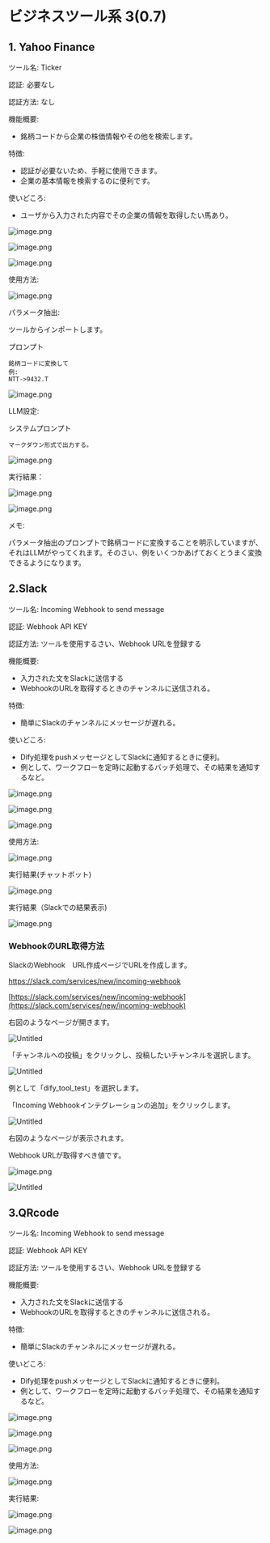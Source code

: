 # ビジネスツール系 3(0.7)

## 1. Yahoo Finance

ツール名:  Ticker

認証:   必要なし

認証方法:  なし

機能概要:

- 銘柄コードから企業の株価情報やその他を検索します。

特徴:

- 認証が必要ないため、手軽に使用できます。
- 企業の基本情報を検索するのに便利です。

使いどころ:

- ユーザから入力された内容でその企業の情報を取得したい馬あり。

![image.png](%E3%83%92%E3%82%99%E3%82%B7%E3%82%99%E3%83%8D%E3%82%B9%E3%83%84%E3%83%BC%E3%83%AB%E7%B3%BB%203(0%207)%20324b19328afd4134badfa1280c59b05c/image.png)

![image.png](%E3%83%92%E3%82%99%E3%82%B7%E3%82%99%E3%83%8D%E3%82%B9%E3%83%84%E3%83%BC%E3%83%AB%E7%B3%BB%203(0%207)%20324b19328afd4134badfa1280c59b05c/image%201.png)

![image.png](%E3%83%92%E3%82%99%E3%82%B7%E3%82%99%E3%83%8D%E3%82%B9%E3%83%84%E3%83%BC%E3%83%AB%E7%B3%BB%203(0%207)%20324b19328afd4134badfa1280c59b05c/image%202.png)

使用方法:

![image.png](%E3%83%92%E3%82%99%E3%82%B7%E3%82%99%E3%83%8D%E3%82%B9%E3%83%84%E3%83%BC%E3%83%AB%E7%B3%BB%203(0%207)%20324b19328afd4134badfa1280c59b05c/image%203.png)

パラメータ抽出:

ツールからインポートします。

プロンプト

```
銘柄コードに変換して
例:
NTT->9432.T
```

![image.png](%E3%83%92%E3%82%99%E3%82%B7%E3%82%99%E3%83%8D%E3%82%B9%E3%83%84%E3%83%BC%E3%83%AB%E7%B3%BB%203(0%207)%20324b19328afd4134badfa1280c59b05c/image%204.png)

LLM設定:

システムプロンプト

```
マークダウン形式で出力する。
```

![image.png](%E3%83%92%E3%82%99%E3%82%B7%E3%82%99%E3%83%8D%E3%82%B9%E3%83%84%E3%83%BC%E3%83%AB%E7%B3%BB%203(0%207)%20324b19328afd4134badfa1280c59b05c/image%205.png)

実行結果：

![image.png](%E3%83%92%E3%82%99%E3%82%B7%E3%82%99%E3%83%8D%E3%82%B9%E3%83%84%E3%83%BC%E3%83%AB%E7%B3%BB%203(0%207)%20324b19328afd4134badfa1280c59b05c/image%206.png)

![image.png](%E3%83%92%E3%82%99%E3%82%B7%E3%82%99%E3%83%8D%E3%82%B9%E3%83%84%E3%83%BC%E3%83%AB%E7%B3%BB%203(0%207)%20324b19328afd4134badfa1280c59b05c/image%207.png)

メモ:

パラメータ抽出のプロンプトで銘柄コードに変換することを明示していますが、それはLLMがやってくれます。そのさい、例をいくつかあげておくとうまく変換できるようになります。

## 2.Slack

ツール名:  Incoming Webhook to send message

認証:   Webhook API KEY

認証方法:  ツールを使用するさい、Webhook URLを登録する

機能概要:

- 入力された文をSlackに送信する
- WebhookのURLを取得するときのチャンネルに送信される。

特徴:

- 簡単にSlackのチャンネルにメッセージが遅れる。

使いどころ:

- Dify処理をpushメッセージとしてSlackに通知するときに便利。
- 例として、ワークフローを定時に起動するバッチ処理で、その結果を通知するなど。

![image.png](%E3%83%92%E3%82%99%E3%82%B7%E3%82%99%E3%83%8D%E3%82%B9%E3%83%84%E3%83%BC%E3%83%AB%E7%B3%BB%203(0%207)%20324b19328afd4134badfa1280c59b05c/image%208.png)

![image.png](%E3%83%92%E3%82%99%E3%82%B7%E3%82%99%E3%83%8D%E3%82%B9%E3%83%84%E3%83%BC%E3%83%AB%E7%B3%BB%203(0%207)%20324b19328afd4134badfa1280c59b05c/image%209.png)

![image.png](%E3%83%92%E3%82%99%E3%82%B7%E3%82%99%E3%83%8D%E3%82%B9%E3%83%84%E3%83%BC%E3%83%AB%E7%B3%BB%203(0%207)%20324b19328afd4134badfa1280c59b05c/image%2010.png)

使用方法:

![image.png](%E3%83%92%E3%82%99%E3%82%B7%E3%82%99%E3%83%8D%E3%82%B9%E3%83%84%E3%83%BC%E3%83%AB%E7%B3%BB%203(0%207)%20324b19328afd4134badfa1280c59b05c/image%2011.png)

実行結果(チャットボット)

![image.png](%E3%83%92%E3%82%99%E3%82%B7%E3%82%99%E3%83%8D%E3%82%B9%E3%83%84%E3%83%BC%E3%83%AB%E7%B3%BB%203(0%207)%20324b19328afd4134badfa1280c59b05c/image%2012.png)

実行結果（Slackでの結果表示)

![image.png](%E3%83%92%E3%82%99%E3%82%B7%E3%82%99%E3%83%8D%E3%82%B9%E3%83%84%E3%83%BC%E3%83%AB%E7%B3%BB%203(0%207)%20324b19328afd4134badfa1280c59b05c/image%2013.png)

### WebhookのURL取得方法

SlackのWebhook　URL作成ページでURLを作成します。

https://slack.com/services/new/incoming-webhook

[https://slack.com/services/new/incoming-webhook](https://slack.com/services/new/incoming-webhook)

右図のようなページが開きます。

![Untitled](%E3%83%92%E3%82%99%E3%82%B7%E3%82%99%E3%83%8D%E3%82%B9%E3%83%84%E3%83%BC%E3%83%AB%E7%B3%BB%203(0%207)%20324b19328afd4134badfa1280c59b05c/Untitled.png)

「チャンネルへの投稿」をクリックし、投稿したいチャンネルを選択します。

![Untitled](%E3%83%92%E3%82%99%E3%82%B7%E3%82%99%E3%83%8D%E3%82%B9%E3%83%84%E3%83%BC%E3%83%AB%E7%B3%BB%203(0%207)%20324b19328afd4134badfa1280c59b05c/Untitled%201.png)

例として「dify_tool_test」を選択します。

「Incoming Webhookインテグレーションの追加」をクリックします。

![Untitled](%E3%83%92%E3%82%99%E3%82%B7%E3%82%99%E3%83%8D%E3%82%B9%E3%83%84%E3%83%BC%E3%83%AB%E7%B3%BB%203(0%207)%20324b19328afd4134badfa1280c59b05c/Untitled%202.png)

右図のようなページが表示されます。

Webhook URLが取得すべき値です。

![image.png](%E3%83%92%E3%82%99%E3%82%B7%E3%82%99%E3%83%8D%E3%82%B9%E3%83%84%E3%83%BC%E3%83%AB%E7%B3%BB%203(0%207)%20324b19328afd4134badfa1280c59b05c/image%2014.png)

![Untitled](%E3%83%92%E3%82%99%E3%82%B7%E3%82%99%E3%83%8D%E3%82%B9%E3%83%84%E3%83%BC%E3%83%AB%E7%B3%BB%203(0%207)%20324b19328afd4134badfa1280c59b05c/Untitled%203.png)

## 3.QRcode

ツール名:  Incoming Webhook to send message

認証:   Webhook API KEY

認証方法:  ツールを使用するさい、Webhook URLを登録する

機能概要:

- 入力された文をSlackに送信する
- WebhookのURLを取得するときのチャンネルに送信される。

特徴:

- 簡単にSlackのチャンネルにメッセージが遅れる。

使いどころ:

- Dify処理をpushメッセージとしてSlackに通知するときに便利。
- 例として、ワークフローを定時に起動するバッチ処理で、その結果を通知するなど。

![image.png](%E3%83%92%E3%82%99%E3%82%B7%E3%82%99%E3%83%8D%E3%82%B9%E3%83%84%E3%83%BC%E3%83%AB%E7%B3%BB%203(0%207)%20324b19328afd4134badfa1280c59b05c/image%2015.png)

![image.png](%E3%83%92%E3%82%99%E3%82%B7%E3%82%99%E3%83%8D%E3%82%B9%E3%83%84%E3%83%BC%E3%83%AB%E7%B3%BB%203(0%207)%20324b19328afd4134badfa1280c59b05c/image%2016.png)

![image.png](%E3%83%92%E3%82%99%E3%82%B7%E3%82%99%E3%83%8D%E3%82%B9%E3%83%84%E3%83%BC%E3%83%AB%E7%B3%BB%203(0%207)%20324b19328afd4134badfa1280c59b05c/image%2017.png)

使用方法:

![image.png](%E3%83%92%E3%82%99%E3%82%B7%E3%82%99%E3%83%8D%E3%82%B9%E3%83%84%E3%83%BC%E3%83%AB%E7%B3%BB%203(0%207)%20324b19328afd4134badfa1280c59b05c/image%2018.png)

実行結果:

![image.png](%E3%83%92%E3%82%99%E3%82%B7%E3%82%99%E3%83%8D%E3%82%B9%E3%83%84%E3%83%BC%E3%83%AB%E7%B3%BB%203(0%207)%20324b19328afd4134badfa1280c59b05c/image%2019.png)

![image.png](%E3%83%92%E3%82%99%E3%82%B7%E3%82%99%E3%83%8D%E3%82%B9%E3%83%84%E3%83%BC%E3%83%AB%E7%B3%BB%203(0%207)%20324b19328afd4134badfa1280c59b05c/image%2020.png)